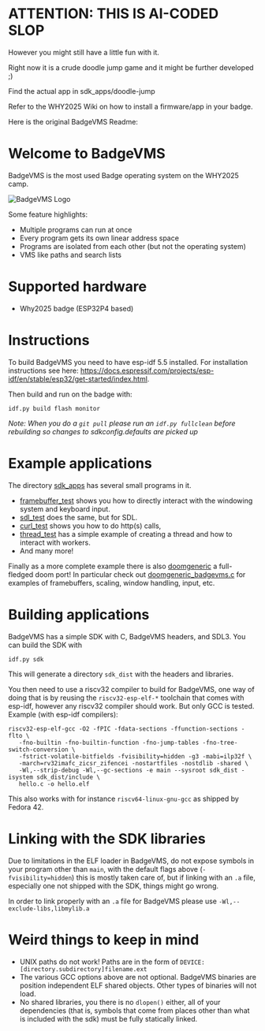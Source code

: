 # ATTENTION: THIS IS AI-CODED SLOP
However you might still have a little fun with it. 

Right now it is a crude doodle jump game and it might be further developed ;)

Find the actual app in sdk_apps/doodle-jump

Refer to the WHY2025 Wiki on how to install a firmware/app in your badge.

Here is the original BadgeVMS Readme:

# Welcome to BadgeVMS

BadgeVMS is the most used Badge operating system on the WHY2025 camp.

![BadgeVMS Logo](flash_storage/skel/BadgeVMS.png)

Some feature highlights:

* Multiple programs can run at once
* Every program gets its own linear address space
* Programs are isolated from each other (but not the operating system)
* VMS like paths and search lists

# Supported hardware

* Why2025 badge (ESP32P4 based)

# Instructions

To build BadgeVMS you need to have esp-idf 5.5 installed. For installation instructions see here: https://docs.espressif.com/projects/esp-idf/en/stable/esp32/get-started/index.html.

Then build and run on the badge with:

```
idf.py build flash monitor
```

_Note: When you do a `git pull` please run an `idf.py fullclean` before rebuilding so changes to sdkconfig.defaults are picked up_

# Example applications

The directory [sdk_apps](sdk_apps) has several small programs in it.

* [framebuffer_test](sdk_apps/framebuffer_test) shows you how to directly interact with the windowing system and keyboard input.
* [sdl_test](sdk_apps/sdl_test) does the same, but for SDL.
* [curl_test](sdk_apps/curl_test) shows you how to do http(s) calls, 
* [thread_test](sdk_apps/thread_test) has a simple example of creating a thread and how to interact with workers.
* And many more!

Finally as a more complete example there is also [doomgeneric](sdk_apps/doomgeneric) a full-fledged doom port! In particular check out [doomgeneric_badgevms.c](sdk_apps/doomgeneric/doomgeneric/doomgeneric_badgevms.c) for examples of framebuffers, scaling, window handling, input, etc.

# Building applications

BadgeVMS has a simple SDK with C, BadgeVMS headers, and SDL3. You can build the SDK with

```
idf.py sdk
```

This will generate a directory `sdk_dist` with the headers and libraries.

You then need to use a riscv32 compiler to build for BadgeVMS, one way of doing that is by reusing the `riscv32-esp-elf-*` toolchain that comes with esp-idf, however any riscv32 compiler should work. But only GCC is tested. Example (with esp-idf compilers):

```
riscv32-esp-elf-gcc -O2 -fPIC -fdata-sections -ffunction-sections -flto \
   -fno-builtin -fno-builtin-function -fno-jump-tables -fno-tree-switch-conversion \
   -fstrict-volatile-bitfields -fvisibility=hidden -g3 -mabi=ilp32f \
   -march=rv32imafc_zicsr_zifencei -nostartfiles -nostdlib -shared \
   -Wl,--strip-debug -Wl,--gc-sections -e main --sysroot sdk_dist -isystem sdk_dist/include \
   hello.c -o hello.elf
```

This also works with for instance `riscv64-linux-gnu-gcc` as shipped by Fedora 42.
  
# Linking with the SDK libraries

Due to limitations in the ELF loader in BadgeVMS, do not expose symbols in your program other than `main`, with the default flags above (`-fvisibility=hidden`) this is mostly taken care of, but if linking with an `.a` file, especially one not shipped with the SDK, things might go wrong.
  
In order to link properly with an `.a` file for BadgeVMS please use `-Wl,--exclude-libs,libmylib.a`

# Weird things to keep in mind

 * UNIX paths do not work! Paths are in the form of `DEVICE:[directory.subdirectory]filename.ext`
 * The various GCC options above are not optional. BadgeVMS binaries are position independent ELF shared objects. Other types of binaries will not load.
 * No shared libraries, you there is no `dlopen()` either, all of your dependencies (that is, symbols that come from places other than what is included with the sdk) must be fully statically linked.
